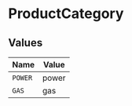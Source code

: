 # ProductCategory


## Values

| Name    | Value   |
| ------- | ------- |
| `POWER` | power   |
| `GAS`   | gas     |